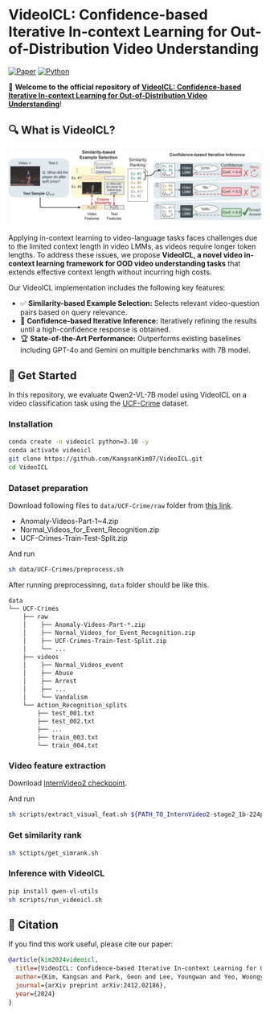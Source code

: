 # VideoICL: Confidence-based Iterative In-context Learning for Out-of-Distribution Video Understanding
[![Paper](https://img.shields.io/badge/arXiv-2412.02186-b31b1b)](https://arxiv.org/abs/2412.02186)
[![Python](https://img.shields.io/badge/Python-3.10%2B-orange)](https://www.python.org/downloads/release/python-310s0/)

🚀 **Welcome to the official repository of** [**VideoICL: Confidence-based Iterative In-context Learning for Out-of-Distribution Video Understanding**](https://arxiv.org/abs/2412.02186)!

## 🔍 What is VideoICL?

![VideoICL](./assets/figure.png)

Applying in-context learning to video-language tasks faces challenges due to the limited context length in video LMMs, as videos require longer token lengths. To address these issues, we propose **VideoICL, a novel video in-context learning framework for OOD video understanding tasks** that extends effective context length without incurring high costs.

Our VideoICL implementation includes the following key features:
* ✅ **Similarity-based Example Selection:** Selects relevant video-question pairs based on query relevance.
* 🔁 **Confidence-based Iterative Inference:** Iteratively refining the results until a high-confidence response is obtained.
* 🏆 **State-of-the-Art Performance:** Outperforms existing baselines including GPT-4o and Gemini on multiple benchmarks with 7B model.

## 📌 Get Started

In this repository, we evaluate Qwen2-VL-7B model using VideoICL on a video classification task using the [UCF-Crime](https://www.crcv.ucf.edu/projects/real-world/) dataset.

### Installation
```bash
conda create -n videoicl python=3.10 -y
conda activate videoicl
git clone https://github.com/KangsanKim07/VideoICL.git
cd VideoICL
```

### Dataset preparation
Download following files to `data/UCF-Crime/raw` folder from [this link](https://www.dropbox.com/scl/fo/2aczdnx37hxvcfdo4rq4q/AOjRokSTaiKxXmgUyqdcI6k?rlkey=5bg7mxxbq46t7aujfch46dlvz&e=1&dl=0).
- Anomaly-Videos-Part-1~4.zip
- Normal_Videos_for_Event_Recognition.zip
- UCF-Crimes-Train-Test-Split.zip

And run
```bash
sh data/UCF-Crimes/preprocess.sh
```
After running preprocessinng, `data` folder should be like this.
```
data
└── UCF-Crimes
    ├── raw
    │    ├── Anomaly-Videos-Part-*.zip
    │    ├── Normal_Videos_for_Event_Recognition.zip
    │    ├── UCF-Crimes-Train-Test-Split.zip
    │    └── ...
    ├── videos
    │    ├── Normal_Videos_event
    │    ├── Abuse
    │    ├── Arrest
    │    ├── ...
    │    └── Vandalism
    └── Action_Recognition_splits
        ├── test_001.txt
        ├── test_002.txt
        ├── ...
        ├── train_003.txt
        └── train_004.txt
```


### Video feature extraction
Download [InternVideo2 checkpoint](https://huggingface.co/OpenGVLab/InternVideo2-Stage2_1B-224p-f4).

And run
```bash
sh scripts/extract_visual_feat.sh ${PATH_TO_InternVideo2-stage2_1b-224p-f4.pt}
```

### Get similarity rank
```bash
sh sctipts/get_simrank.sh
```

### Inference with VideoICL
```bash
pip install qwen-vl-utils
sh scripts/run_videoicl.sh
```

## 📜 Citation

If you find this work useful, please cite our paper:
```bibtex
@article{kim2024videoicl,
  title={VideoICL: Confidence-based Iterative In-context Learning for Out-of-Distribution Video Understanding},
  author={Kim, Kangsan and Park, Geon and Lee, Youngwan and Yeo, Woongyeong and Hwang, Sung Ju},
  journal={arXiv preprint arXiv:2412.02186},
  year={2024}
}
```